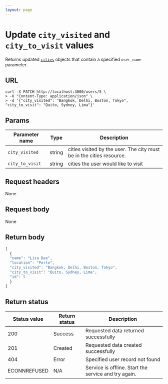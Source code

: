 ```yaml
---
layout: page
---
```


# Update `city_visited` and `city_to_visit` values

Returns updated [`cities`](cities.md) objects that contain a specified `user_name` parameter.

## URL

```shell
curl -X PATCH http://localhost:3000/users/5 \
> -H "Content-Type: application/json" \
> -d '{"city_visited": "Bangkok, Delhi, Boston, Tokyo", "city_to_visit": "Quito, Sydney, Lima"}'
```

## Params

| Parameter name | Type | Description |
| -------------- | ------ | ------------ |
| `city_visited` | string | cities visited by the user. The city must be in the cities resource. |
| `city_to_visit` | string | cities the user would like to visit|

## Request headers

None

## Request body

None

## Return body

```js
[
  {
  "name": "Liza Dee",
  "location": "Porto",
  "city_visited": "Bangkok, Delhi, Boston, Tokyo",
  "city_to_visit": "Quito, Sydney, Lima",
  "id": 5
  }
]
```

## Return status

| Status value | Return status | Description |
| ------------- | ----------- | ----------- |
| 200 | Success | Requested data returned successfully |
| 201 | Created | Requested data created successfully |
| 404 | Error | Specified user record not found |
|  ECONNREFUSED | N/A | Service is offline. Start the service and try again. |
